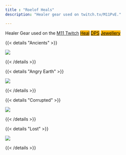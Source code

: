 ```yaml
---
title : "Roelof Heals"
description: "Healer gear used on twitch.tv/M11PvE."

---
```

Healer Gear used on the <a href="https://twitch.tv/M11PvE" target="_blank">M11 Twitch</a>
 <a class="btn btn-primary btn-lg px-4 mb-2" style="color:black;background-color:#fdb402;" href="/roelof/heals"
        role="button">Heal</a>
 <a class="btn btn-primary btn-lg px-4 mb-2" style="color:black;background-color:#fdb402;" href="/roelof/dps"
        role="button">DPS</a>
 <a class="btn btn-primary btn-lg px-4 mb-2" style="color:black;background-color:#fdb402;" href="/roelof/jewellery"
        role="button">Jewellery</a>

{{< details "Ancients" >}}

<a href="/images/builds/roelof/ancienthealer.png/" target="_blank"><img src="/images/builds/roelof/ancienthealer.png/"></a>
    
{{< /details >}}

{{< details "Angry Earth" >}}

<a href="/images/builds/roelof/angryhealer.png/" target="_blank"><img src="/images/builds/roelof/angryhealer.png/"></a>
    
{{< /details >}}

{{< details "Corrupted" >}}

<a href="/images/builds/roelof/corruptedhealer.png/" target="_blank"><img src="/images/builds/roelof/corruptedhealer.png/"></a>
    
{{< /details >}}

{{< details "Lost" >}}

<a href="/images/builds/roelof/losthealer.png/" target="_blank"><img src="/images/builds/roelof/losthealer.png/"></a>
    
{{< /details >}}